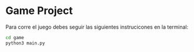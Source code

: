 # Game Project

Para corre el juego debes seguir las siguientes instrucicones en la terminal:

``` sh
cd game
python3 main.py 
```
